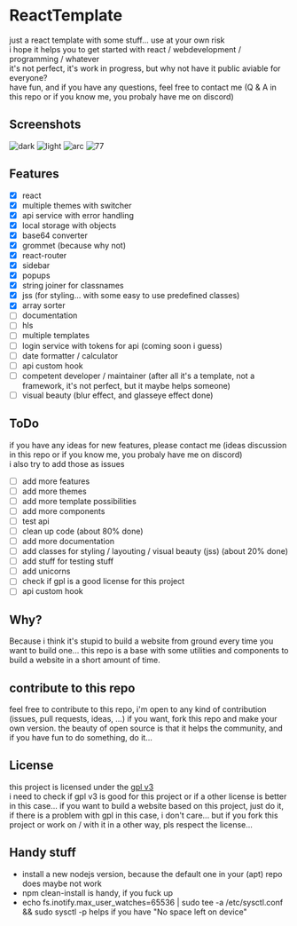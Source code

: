 # ReactTemplate
just a react template with some stuff... use at your own risk  
i hope it helps you to get started with react / webdevelopment / programming / whatever  
it's not perfect, it's work in progress, but why not have it public aviable for everyone?  
have fun, and if you have any questions, feel free to contact me (Q & A in this repo or if you know me, you probaly have me on discord)
## Screenshots
![dark](/screenshots/dark.png?raw=true "dark")
![light](/screenshots/light.png?raw=true "light")
![arc](/screenshots/arc.png?raw=true "arc")
![77](/screenshots/77.png?raw=true "77")
## Features
- [x] react
- [x] multiple themes with switcher
- [x] api service with error handling
- [x] local storage with objects
- [x] base64 converter
- [x] grommet (because why not)
- [x] react-router
- [x] sidebar
- [x] popups
- [x] string joiner for classnames
- [x] jss (for styling... with some easy to use predefined classes)
- [x] array sorter
- [ ] documentation
- [ ] hls
- [ ] multiple templates
- [ ] login service with tokens for api (coming soon i guess)
- [ ] date formatter / calculator
- [ ] api custom hook
- [ ] competent developer / maintainer (after all it's a template, not a framework, it's not perfect, but it maybe helps someone)
- [ ] visual beauty (blur effect, and glasseye effect done)
## ToDo
if you have any ideas for new features, please contact me (ideas discussion in this repo or if you know me, you probaly have me on discord)  
i also try to add those as issues
- [ ] add more features
- [ ] add more themes
- [ ] add more template possibilities
- [ ] add more components
- [ ] test api
- [ ] clean up code (about 80% done)
- [ ] add more documentation
- [ ] add classes for styling / layouting / visual beauty (jss) (about 20% done)
- [ ] add stuff for testing stuff
- [ ] add unicorns
- [ ] check if gpl is a good license for this project
- [ ] api custom hook
## Why?
Because i think it's stupid to build a website from ground every time you want to build one... this repo is a base with some utilities and components to build a website in a short amount of time.
## contribute to this repo
feel free to contribute to this repo, i'm open to any kind of contribution (issues, pull requests, ideas, ...) if you want, fork this repo and make your own version. the beauty of open source is that it helps the community, and if you have fun to do something, do it...
## License
this project is licensed under the [gpl v3](https://www.gnu.org/licenses/gpl-3.0.en.html)  
i need to check if gpl v3 is good for this project or if a other license is better in this case... if you want to build a website based on this project, just do it, if there is a problem with gpl in this case, i don't care... but if you fork this project or work on / with it in a other way, pls respect the license...
## Handy stuff
 - install a new nodejs version, because the default one in your (apt) repo does maybe not work
 - npm clean-install is handy, if you fuck up
 - echo fs.inotify.max_user_watches=65536 | sudo tee -a /etc/sysctl.conf && sudo sysctl -p helps if you have "No space left on device"
